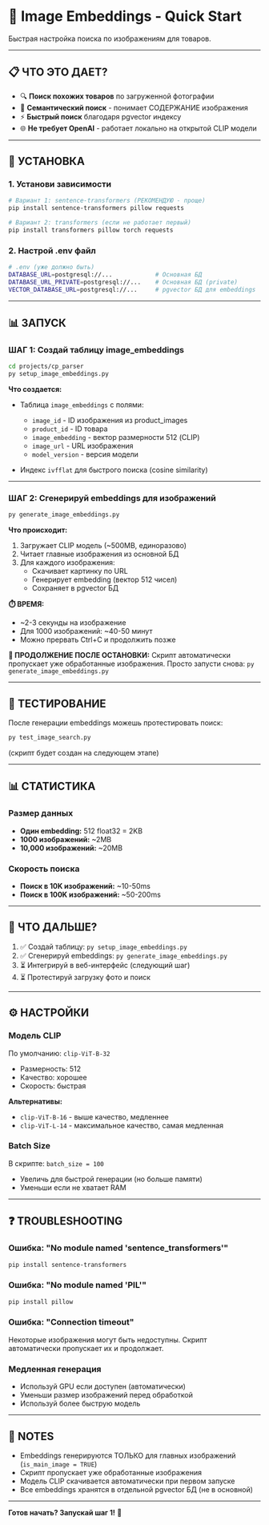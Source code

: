 # 🎨 Image Embeddings - Quick Start

Быстрая настройка поиска по изображениям для товаров.

---

## 📋 ЧТО ЭТО ДАЕТ?

- 🔍 **Поиск похожих товаров** по загруженной фотографии
- 🎯 **Семантический поиск** - понимает СОДЕРЖАНИЕ изображения
- ⚡ **Быстрый поиск** благодаря pgvector индексу
- 🌐 **Не требует OpenAI** - работает локально на открытой CLIP модели

---

## 🚀 УСТАНОВКА

### 1. Установи зависимости

```bash
# Вариант 1: sentence-transformers (РЕКОМЕНДУЮ - проще)
pip install sentence-transformers pillow requests

# Вариант 2: transformers (если не работает первый)
pip install transformers pillow torch requests
```

### 2. Настрой .env файл

```bash
# .env (уже должно быть)
DATABASE_URL=postgresql://...            # Основная БД
DATABASE_URL_PRIVATE=postgresql://...    # Основная БД (private)
VECTOR_DATABASE_URL=postgresql://...     # pgvector БД для embeddings
```

---

## 📊 ЗАПУСК

### ШАГ 1: Создай таблицу image_embeddings

```bash
cd projects/cp_parser
py setup_image_embeddings.py
```

**Что создается:**
- Таблица `image_embeddings` с полями:
  - `image_id` - ID изображения из product_images
  - `product_id` - ID товара
  - `image_embedding` - вектор размерности 512 (CLIP)
  - `image_url` - URL изображения
  - `model_version` - версия модели

- Индекс `ivfflat` для быстрого поиска (cosine similarity)

---

### ШАГ 2: Сгенерируй embeddings для изображений

```bash
py generate_image_embeddings.py
```

**Что происходит:**
1. Загружает CLIP модель (~500MB, единоразово)
2. Читает главные изображения из основной БД
3. Для каждого изображения:
   - Скачивает картинку по URL
   - Генерирует embedding (вектор 512 чисел)
   - Сохраняет в pgvector БД

**⏱️ ВРЕМЯ:**
- ~2-3 секунды на изображение
- Для 1000 изображений: ~40-50 минут
- Можно прервать Ctrl+C и продолжить позже

**🔄 ПРОДОЛЖЕНИЕ ПОСЛЕ ОСТАНОВКИ:**
Скрипт автоматически пропускает уже обработанные изображения.
Просто запусти снова: `py generate_image_embeddings.py`

---

## 🧪 ТЕСТИРОВАНИЕ

После генерации embeddings можешь протестировать поиск:

```bash
py test_image_search.py
```

(скрипт будет создан на следующем этапе)

---

## 📊 СТАТИСТИКА

### Размер данных

- **Один embedding:** 512 float32 = 2KB
- **1000 изображений:** ~2MB
- **10,000 изображений:** ~20MB

### Скорость поиска

- **Поиск в 10K изображений:** ~10-50ms
- **Поиск в 100K изображений:** ~50-200ms

---

## 🎯 ЧТО ДАЛЬШЕ?

1. ✅ Создай таблицу: `py setup_image_embeddings.py`
2. ✅ Сгенерируй embeddings: `py generate_image_embeddings.py`
3. ⏳ Интегрируй в веб-интерфейс (следующий шаг)
4. ⏳ Протестируй загрузку фото и поиск

---

## ⚙️ НАСТРОЙКИ

### Модель CLIP

По умолчанию: `clip-ViT-B-32`
- Размерность: 512
- Качество: хорошее
- Скорость: быстрая

**Альтернативы:**
- `clip-ViT-B-16` - выше качество, медленнее
- `clip-ViT-L-14` - максимальное качество, самая медленная

### Batch Size

В скрипте: `batch_size = 100`
- Увеличь для быстрой генерации (но больше памяти)
- Уменьши если не хватает RAM

---

## ❓ TROUBLESHOOTING

### Ошибка: "No module named 'sentence_transformers'"

```bash
pip install sentence-transformers
```

### Ошибка: "No module named 'PIL'"

```bash
pip install pillow
```

### Ошибка: "Connection timeout"

Некоторые изображения могут быть недоступны.
Скрипт автоматически пропускает их и продолжает.

### Медленная генерация

- Используй GPU если доступен (автоматически)
- Уменьши размер изображений перед обработкой
- Используй более быструю модель

---

## 📝 NOTES

- Embeddings генерируются ТОЛЬКО для главных изображений (`is_main_image = TRUE`)
- Скрипт пропускает уже обработанные изображения
- Модель CLIP скачивается автоматически при первом запуске
- Все embeddings хранятся в отдельной pgvector БД (не в основной)

---

**Готов начать? Запускай шаг 1!** 🚀

